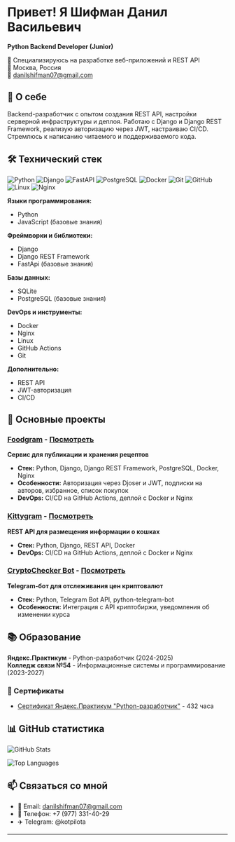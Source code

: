 # Привет! Я Шифман Данил Васильевич

**Python Backend Developer (Junior)**

🎯 Специализируюсь на разработке веб-приложений и REST API  
📍 Москва, Россия  
📧 danilshifman07@gmail.com  

## 🚀 О себе

Backend-разработчик с опытом создания REST API, настройки серверной инфраструктуры и деплоя. Работаю с Django и Django REST Framework, реализую авторизацию через JWT, настраиваю CI/CD. Стремлюсь к написанию читаемого и поддерживаемого кода.

## 🛠 Технический стек

![Python](https://img.shields.io/badge/-Python-3776AB?style=flat&logo=python&logoColor=white)
![Django](https://img.shields.io/badge/-Django-092E20?style=flat&logo=django&logoColor=white)
![FastAPI](https://img.shields.io/badge/-FastAPI-009688?style=flat&logo=fastapi&logoColor=white)
![PostgreSQL](https://img.shields.io/badge/-PostgreSQL-336791?style=flat&logo=postgresql&logoColor=white)
![Docker](https://img.shields.io/badge/-Docker-2496ED?style=flat&logo=docker&logoColor=white)
![Git](https://img.shields.io/badge/-Git-F05032?style=flat&logo=git&logoColor=white)
![GitHub](https://img.shields.io/badge/-GitHub-181717?style=flat&logo=github&logoColor=white)
![Linux](https://img.shields.io/badge/-Linux-FCC624?style=flat&logo=linux&logoColor=black)
![Nginx](https://img.shields.io/badge/-Nginx-009639?style=flat&logo=nginx&logoColor=white)

**Языки программирования:**
- Python
- JavaScript (базовые знания)

**Фреймворки и библиотеки:**
- Django
- Django REST Framework
- FastApi (базовые знания)

**Базы данных:**
- SQLite
- PostgreSQL (базовые знания)

**DevOps и инструменты:**
- Docker
- Nginx
- Linux
- GitHub Actions
- Git

**Дополнительно:**
- REST API
- JWT-авторизация  
- CI/CD

## 📂 Основные проекты

### [Foodgram](https://github.com/Kotpilota/foodgram) - [Посмотреть](https://foodgram.kotpilota.ru/recipes)
**Сервис для публикации и хранения рецептов**
- **Стек:** Python, Django, Django REST Framework, PostgreSQL, Docker, Nginx
- **Особенности:** Авторизация через Djoser и JWT, подписки на авторов, избранное, список покупок
- **DevOps:** CI/CD на GitHub Actions, деплой с Docker и Nginx

### [Kittygram](https://github.com/Kotpilota/kittygram_final) - [Посмотреть](https://kittygram.kotpilota.ru/)
**REST API для размещения информации о кошках**
- **Стек:** Python, Django, REST API, Docker
- **DevOps:** CI/CD на GitHub Actions, деплой с Docker и Nginx

### [CryptoChecker Bot](https://github.com/Kotpilota/crypto_tracker_bot) - [Посмотреть](https://t.me/FPICourseBot)
**Telegram-бот для отслеживания цен криптовалют**
- **Стек:** Python, Telegram Bot API, python-telegram-bot
- **Особенности:** Интеграция с API криптобиржи, уведомления об изменении курса

## 📚 Образование

**Яндекс.Практикум** - Python-разработчик (2024-2025)  
**Колледж связи №54** - Информационные системы и программирование (2023-2027)

### 📜 Сертификаты
- [Сертификат Яндекс.Практикум "Python-разработчик"](certificates/Сертификат_RU_Шифман_2025-9865-005.pdf) - 432 часа

## 📊 GitHub статистика

![GitHub Stats](https://github-readme-stats.vercel.app/api?username=Kotpilota&show_icons=true&theme=default)

![Top Languages](https://github-readme-stats.vercel.app/api/top-langs/?username=Kotpilota&layout=compact&theme=default)

## 📫 Связаться со мной

- 📧 Email: danilshifman07@gmail.com
- 📱 Телефон: +7 (977) 331-40-29
- ✈️ Telegram: @kotpilota
---
